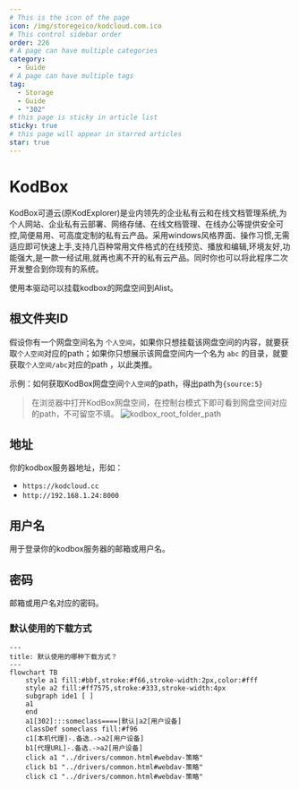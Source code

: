 ```yaml
---
# This is the icon of the page
icon: /img/storegeico/kodcloud.com.ico
# This control sidebar order
order: 226
# A page can have multiple categories
category:
  - Guide
# A page can have multiple tags
tag:
  - Storage
  - Guide
  - "302"
# this page is sticky in article list
sticky: true
# this page will appear in starred articles
star: true
---
```

# KodBox

KodBox可道云(原KodExplorer)是业内领先的企业私有云和在线文档管理系统,为个人网站、企业私有云部署、网络存储、在线文档管理、在线办公等提供安全可控,简便易用、可高度定制的私有云产品。采用windows风格界面、操作习惯,无需适应即可快速上手,支持几百种常用文件格式的在线预览、播放和编辑,环境友好,功能强大,是一款一经试用,就再也离不开的私有云产品。同时你也可以将此程序二次开发整合到你现有的系统。

使用本驱动可以挂载kodbox的网盘空间到Alist。

## **根文件夹ID**

假设你有一个网盘空间名为 `个人空间`，如果你只想挂载该网盘空间的内容，就要获取`个人空间`对应的path；如果你只想展示该网盘空间内一个名为 `abc` 的目录，就要获取`个人空间/abc`对应的path ，以此类推。

示例：如何获取KodBox网盘空间`个人空间`的path，得出path为`{source:5}`
> 在浏览器中打开KodBox网盘空间，在控制台模式下即可看到网盘空间对应的path，不可留空不填。
![kodbox_root_folder_path](/img/drivers/kodbox/kodbox_root_folder_path_zh.jpg)

## **地址**

你的kodbox服务器地址，形如：
- `https://kodcloud.cc`
- `http://192.168.1.24:8000`

## **用户名**

用于登录你的kodbox服务器的邮箱或用户名。

## **密码**

邮箱或用户名对应的密码。

### **默认使用的下载方式**

```mermaid
---
title: 默认使用的哪种下载方式？
---
flowchart TB
    style a1 fill:#bbf,stroke:#f66,stroke-width:2px,color:#fff
    style a2 fill:#ff7575,stroke:#333,stroke-width:4px
    subgraph ide1 [ ]
    a1
    end
    a1[302]:::someclass====|默认|a2[用户设备]
    classDef someclass fill:#f96
    c1[本机代理]-.备选.->a2[用户设备]
    b1[代理URL]-.备选.->a2[用户设备]
    click a1 "../drivers/common.html#webdav-策略"
    click b1 "../drivers/common.html#webdav-策略"
    click c1 "../drivers/common.html#webdav-策略"
```
